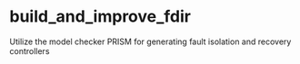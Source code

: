 # build_and_improve_fdir
Utilize the model checker PRISM for generating fault isolation and recovery controllers
